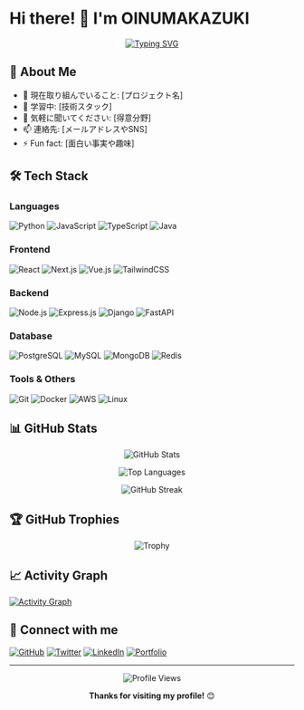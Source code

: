 # Hi there! 👋 I'm OINUMAKAZUKI

<div align="center">

[![Typing SVG](https://readme-typing-svg.herokuapp.com?font=Fira+Code&pause=1000&color=2E9EF7&center=true&vCenter=true&width=435&lines=Software+Developer;Open+Source+Enthusiast;Always+learning+new+things)](https://git.io/typing-svg)

</div>

## 🚀 About Me

- 🔭 現在取り組んでいること: [プロジェクト名]
- 🌱 学習中: [技術スタック]
- 💬 気軽に聞いてください: [得意分野]
- 📫 連絡先: [メールアドレスやSNS]
- ⚡ Fun fact: [面白い事実や趣味]

## 🛠️ Tech Stack

### Languages
![Python](https://img.shields.io/badge/Python-3776AB?style=for-the-badge&logo=python&logoColor=white)
![JavaScript](https://img.shields.io/badge/JavaScript-F7DF1E?style=for-the-badge&logo=javascript&logoColor=black)
![TypeScript](https://img.shields.io/badge/TypeScript-007ACC?style=for-the-badge&logo=typescript&logoColor=white)
![Java](https://img.shields.io/badge/Java-ED8B00?style=for-the-badge&logo=openjdk&logoColor=white)

### Frontend
![React](https://img.shields.io/badge/React-20232A?style=for-the-badge&logo=react&logoColor=61DAFB)
![Next.js](https://img.shields.io/badge/Next.js-000000?style=for-the-badge&logo=next.js&logoColor=white)
![Vue.js](https://img.shields.io/badge/Vue.js-35495E?style=for-the-badge&logo=vue.js&logoColor=4FC08D)
![TailwindCSS](https://img.shields.io/badge/Tailwind_CSS-38B2AC?style=for-the-badge&logo=tailwind-css&logoColor=white)

### Backend
![Node.js](https://img.shields.io/badge/Node.js-43853D?style=for-the-badge&logo=node.js&logoColor=white)
![Express.js](https://img.shields.io/badge/Express.js-404D59?style=for-the-badge&logo=express&logoColor=white)
![Django](https://img.shields.io/badge/Django-092E20?style=for-the-badge&logo=django&logoColor=white)
![FastAPI](https://img.shields.io/badge/FastAPI-005571?style=for-the-badge&logo=fastapi&logoColor=white)

### Database
![PostgreSQL](https://img.shields.io/badge/PostgreSQL-316192?style=for-the-badge&logo=postgresql&logoColor=white)
![MySQL](https://img.shields.io/badge/MySQL-00000F?style=for-the-badge&logo=mysql&logoColor=white)
![MongoDB](https://img.shields.io/badge/MongoDB-4EA94B?style=for-the-badge&logo=mongodb&logoColor=white)
![Redis](https://img.shields.io/badge/Redis-DC382D?style=for-the-badge&logo=redis&logoColor=white)

### Tools & Others
![Git](https://img.shields.io/badge/Git-F05032?style=for-the-badge&logo=git&logoColor=white)
![Docker](https://img.shields.io/badge/Docker-2496ED?style=for-the-badge&logo=docker&logoColor=white)
![AWS](https://img.shields.io/badge/AWS-232F3E?style=for-the-badge&logo=amazon-aws&logoColor=white)
![Linux](https://img.shields.io/badge/Linux-FCC624?style=for-the-badge&logo=linux&logoColor=black)

## 📊 GitHub Stats

<div align="center">

![GitHub Stats](https://github-readme-stats.vercel.app/api?username=OINUMAKAZUKI&show_icons=true&theme=tokyonight&hide_border=true)

![Top Languages](https://github-readme-stats.vercel.app/api/top-langs/?username=OINUMAKAZUKI&layout=compact&theme=tokyonight&hide_border=true)

![GitHub Streak](https://github-readme-streak-stats.herokuapp.com/?user=OINUMAKAZUKI&theme=tokyonight&hide_border=true)

</div>

## 🏆 GitHub Trophies

<div align="center">

![Trophy](https://github-profile-trophy.vercel.app/?username=OINUMAKAZUKI&theme=tokyonight&no-frame=true&no-bg=true&margin-w=4)

</div>

## 📈 Activity Graph

[![Activity Graph](https://github-readme-activity-graph.vercel.app/graph?username=OINUMAKAZUKI&theme=tokyo-night)](https://github.com/ashutosh00710/github-readme-activity-graph)

## 🔗 Connect with me

[![GitHub](https://img.shields.io/badge/GitHub-100000?style=for-the-badge&logo=github&logoColor=white)](https://github.com/OINUMAKAZUKI)
[![Twitter](https://img.shields.io/badge/Twitter-1DA1F2?style=for-the-badge&logo=twitter&logoColor=white)](https://twitter.com/your_handle)
[![LinkedIn](https://img.shields.io/badge/LinkedIn-0077B5?style=for-the-badge&logo=linkedin&logoColor=white)](https://linkedin.com/in/your_profile)
[![Portfolio](https://img.shields.io/badge/Portfolio-FF5722?style=for-the-badge&logo=todoist&logoColor=white)](https://your-portfolio.com)

---

<div align="center">

![Profile Views](https://komarev.com/ghpvc/?username=OINUMAKAZUKI&color=blue&style=flat-square)

**Thanks for visiting my profile!** 😊

</div>
